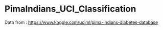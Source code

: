 # PimaIndians_UCI_Classification

Data from : <https://www.kaggle.com/uciml/pima-indians-diabetes-database>
